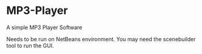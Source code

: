 # MP3-Player
A simple MP3 Player Software

Needs to be run on NetBeans environment.
You may need the scenebuilder tool to run the GUI.


